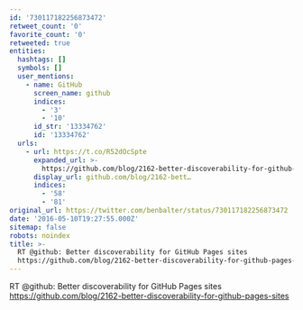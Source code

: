 ```yaml
---
id: '730117182256873472'
retweet_count: '0'
favorite_count: '0'
retweeted: true
entities:
  hashtags: []
  symbols: []
  user_mentions:
    - name: GitHub
      screen_name: github
      indices:
        - '3'
        - '10'
      id_str: '13334762'
      id: '13334762'
  urls:
    - url: https://t.co/R52dOcSpte
      expanded_url: >-
        https://github.com/blog/2162-better-discoverability-for-github-pages-sites
      display_url: github.com/blog/2162-bett…
      indices:
        - '58'
        - '81'
original_url: https://twitter.com/benbalter/status/730117182256873472
date: '2016-05-10T19:27:55.000Z'
sitemap: false
robots: noindex
title: >-
  RT @github: Better discoverability for GitHub Pages sites
  https://github.com/blog/2162-better-discoverability-for-github-pages-sites
---
```


RT @github: Better discoverability for GitHub Pages sites https://github.com/blog/2162-better-discoverability-for-github-pages-sites